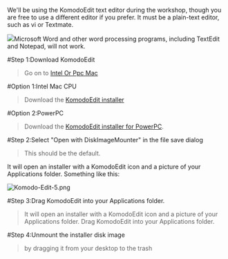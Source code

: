 We'll be using the KomodoEdit text editor during the workshop, though you are free to use a different editor if you prefer. It must be a plain-text editor, such as vi or Textmate.

![](/img/warning.png)Microsoft Word and other word processing programs, including TextEdit and Notepad, will not work.

[]()#Step 1:Download KomodoEdit


>Go on to 
[Intel Or Ppc Mac](intel_or_ppc_mac?back=install_komodo_edit_for_mac%23step1)

[]()#Option 1:Intel Mac CPU


>Download the 
[KomodoEdit installer](http://downloads.activestate.com/Komodo/releases/7.0.2/Komodo-Edit-7.0.2-9923-macosx-x86.dmg)


[]()#Option 2:PowerPC


>Download the 
[KomodoEdit installer for PowerPC](http://downloads.activestate.com/Komodo/releases/5.2.4/Komodo-Edit-5.2.4-4343-macosx-powerpc.dmg).

[]()#Step 2:Select "Open with DiskImageMounter" in the file save dialog


>This should be the default.

It will open an installer with a KomodoEdit icon and a picture of your Applications folder. Something like this:

![Komodo-Edit-5.png](Komodo-Edit-5.png)

[]()#Step 3:Drag KomodoEdit into your Applications folder.


>It will open an installer with a KomodoEdit icon and a picture of your Applications folder. Drag KomodoEdit into your Applications folder.

[]()#Step 4:Unmount the installer disk image


>by dragging it from your desktop to the trash